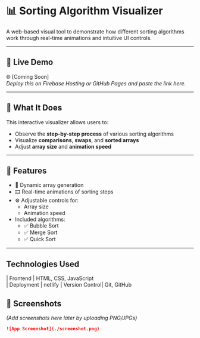 # 📊 Sorting Algorithm Visualizer

A web-based visual tool to demonstrate how different sorting algorithms work through real-time animations and intuitive UI controls.

---

## 🚀 Live Demo

🌐 [Coming Soon]  
*Deploy this on Firebase Hosting or GitHub Pages and paste the link here.*

---

## 🧠 What It Does

This interactive visualizer allows users to:
- Observe the **step-by-step process** of various sorting algorithms
- Visualize **comparisons**, **swaps**, and **sorted arrays**
- Adjust **array size** and **animation speed**

---

## 🔧 Features

- 🔁 Dynamic array generation
- 🎞️ Real-time animations of sorting steps
- ⚙️ Adjustable controls for:
  - Array size
  - Animation speed
- Included algorithms:
  - ✅ Bubble Sort
  - ✅ Merge Sort
  - ✅ Quick Sort

---

##  Technologies Used

| Frontend       | HTML, CSS, JavaScript      
| Deployment     | netlify
| Version Control| Git, GitHub  



## 📸 Screenshots

*(Add screenshots here later by uploading PNG/JPGs)*  
```markdown
![App Screenshot](./screenshot.png)
